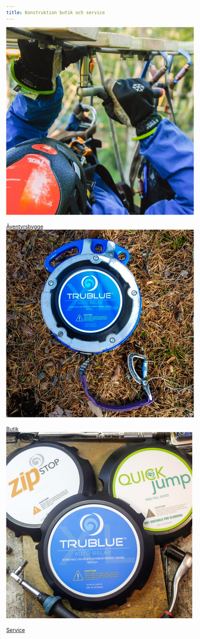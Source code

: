 ```yaml
---
title: Konstruktion butik och service
---
```


<div id="maincontainer">
    
<div class="mainsection" id="butikservicebygge">
    <div>
    <img src="/images/bygge.jpg" class="mainpic"> 
    </div>
    <div class="buttondiv" style="margin-top:20px;"> <a href="/aventyrsbygge" class="button chooserbutton">Äventyrsbygge</a></div>
</div>

<div class="mainsection" id="butikservicebygge">
    <div>
    <img src="/images/butikbild.jpg" class="mainpic"> 
    </div>
<div class="buttondiv" style="margin-top:20px;"> <a href="/butik" class="button chooserbutton">Butik</a></div>
</div>

<div class="mainsection" id="butikservicebygge">
    <div>
    <img src="/images/servicetrio.jpg" class="mainpic"> 
    </div>
    <div class="buttondiv" style="margin-top:20px;"> <a href="/service" class="button chooserbutton">Service</a></div>
</div>
</div>